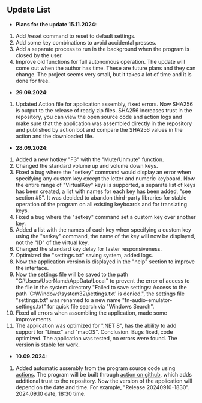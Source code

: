 Update List
-------------
* **Plans for the update 15.11.2024**:
1. Add /reset command to reset to default settings.
2. Add some key combinations to avoid accidental presses.
3. Add a separate process to run in the background when the program is closed by the user.
4. Improve old functions for full autonomous operation.
The update will come out when the author has time. These are future plans and they can change. The project seems very small, but it takes a lot of time and it is done for free.

* **29.09.2024**:
1. Updated Action file for application assembly, fixed errors. Now SHA256 is output to the release of ready zip files. SHA256 increases trust in the repository, you can view the open source code and action logs and make sure that the application was assembled directly in the repository and published by action bot and compare the SHA256 values ​​in the action and the downloaded file.

* **28.09.2024**:
1. Added a new hotkey "F3" with the "Mute/Unmute" function.
2. Changed the standard volume up and volume down keys.
3. Fixed a bug where the "setkey" command would display an error when specifying any custom key except the letter and numeric keyboard. Now the entire range of "VirtualKey" keys is supported, a separate list of keys has been created, a list with names for each key has been added, "see section #5". It was decided to abandon third-party libraries for stable operation of the program on all existing keyboards and for translating keys.
4. Fixed a bug where the "setkey" command set a custom key over another key.
5. Added a list with the names of each key when specifying a custom key using the "setkey" command, the name of the key will now be displayed, not the "ID" of the virtual key.
6. Changed the standard key delay for faster responsiveness.
7. Optimized the "settings.txt" saving system, added logs.
8. Now the application version is displayed in the "help" section to improve the interface.
9. Now the settings file will be saved to the path "C:\Users\UserName\AppData\Local" to prevent the error of access to the file in the system directory "Failed to save settings: Access to the path 'C:\Windows\system32\settings.txt' is denied.", the settings file "settings.txt" was renamed to a new name "fn-audio-emulator-settings.txt" for quick file search via "Windows Search".
10. Fixed all errors when assembling the application, made some improvements.
11. The application was optimized for ".NET 8", has the ability to add support for "Linux" and "macOS".
Conclusion. Bugs fixed, code optimized. The application was tested, no errors were found. The version is stable for work.

* **10.09.2024**:
1. Added automatic assembly from the program source code using [actions](https://github.com/iwantgirlfriend/fn-audio-emulator/actions). The program will be built through [action on github](https://github.com/iwantgirlfriend/fn-audio-emulator/actions), which adds additional trust to the repository. Now the version of the application will depend on the date and time. For example, "Release 20240910-1830". 2024.09.10 date, 18:30 time.

